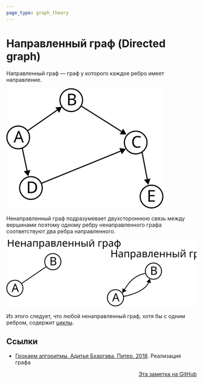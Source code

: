 ```yaml
---
page_type: graph_theory
---
```


# Направленный граф (Directed graph)

Направленный граф — граф у которого каждое ребро имеет направление.

![](images/directed_graph01.svg)

Ненаправленный граф подразумевает двухстороннюю связь между вершинами поэтому одному ребру ненаправленного графа соответствуют два ребра направленного.

![](images/directed_graph02.svg)

Из этого следует, что любой ненаправленный граф, хотя бы с одним ребром, содержит [циклы](20221107235655.md).

## Ссылки

* [Грокаем алгоритмы. Адитья Бхаргава. Питер. 2018](BhargavaGrokaemAlgoritmy2018.md). Реализация графа 



<p v-pre style="text-align: right">
  <a href="https://github.com/Kverde/algorithms/blob/main/source/20221107234333.md">
  Эта заметка на GitHub
  </a>
</p>
